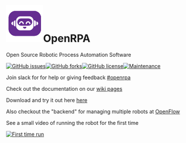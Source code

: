 # ![OpenRPA](OpenRPA-logo.png)OpenRPA
Open Source Robotic Process Automation Software

[![GitHub issues](https://img.shields.io/github/issues/open-rpa/openrpa.svg)](https://github.com/open-rpa/openrpa/issues)[![GitHub forks](https://img.shields.io/github/forks/open-rpa/openrpa.svg)](https://github.com/open-rpa/openrpa/network)[![GitHub license](https://img.shields.io/github/license/open-rpa/openrpa.svg)](https://github.com/open-rpa/openrpa/blob/master/LICENSE)[![Maintenance](https://img.shields.io/badge/Maintained%3F-yes-green.svg)](https://github.com/open-rpa/openrpa/graphs/commit-activity)

Join slack for for help or giving feedback [#openrpa](https://join.slack.com/t/openrpa/shared_invite/enQtNjI2ODE5NDIzNDg5LTFhMzRmMzJiNTYzMDU5OTAxOTA3ZTRiZjA1ZWQ4ZDViMzY5NmVmYTgyZDExNzhiOThkZjE0ZmY2OTMyZjVhNTQ)

Check out the documentation on our [wiki pages](https://github.com/open-rpa/openrpa/wiki)

Download and try it out here [here](https://github.com/open-rpa/openrpa/releases) 

Also checkout the "backend" for managing multiple robots at [OpenFlow](https://github.com/open-rpa/OpenFlow)

See a small video of running the robot for the first time

[![First time run](https://img.youtube.com/vi/SqLHlMpQhZA/3.jpg)](https://youtu.be/SqLHlMpQhZA)